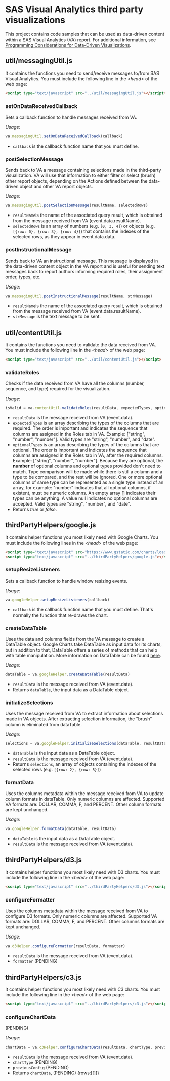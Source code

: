 # SAS Visual Analytics third party visualizations

This project contains code samples that can be used as data-driven content within a SAS Visual Analytics (VA) report. For additional information, see [Programming Considerations for Data-Driven Visualizations](http://go.documentation.sas.com/?cdcId=vacdc&cdcVersion=8.2&docsetId=varef&docsetTarget=n109mqtyl6quiun1mwfgtcn2s68b.htm&locale=en).

## util/messagingUtil.js

It contains the functions you need to send/receive messages to/from SAS Visual Analytics. You must include the following line in the _\<head\>_ of the web page:

```html
<script type="text/javascript" src="../util/messagingUtil.js"></script>
```

### setOnDataReceivedCallback

Sets a callback function to handle messages received from VA.

_Usage:_

```javascript
va.messagingUtil.setOnDataReceivedCallback(callback)
```

* `callback` is the callback function name that you must define.

### postSelectionMessage

Sends back to VA a message containing selections made in the third-party visualization. VA will use that information to either filter or select (brush) other report objects, depending on the Actions defined between the data-driven object and other VA report objects.

_Usage:_

```javascript
va.messagingUtil.postSelectionMessage(resultName, selectedRows)
```

* `resultName`is the name of the associated query result, which is obtained from the message received from VA (event.data.resultName).
* `selectedRows` is an array of numbers (e.g. `[0, 3, 4]`) or objects (e.g. `[{row: 0}, {row: 3}, {row: 4}]`) that contains the indexes of the selected rows, as they appear in event.data.data.

### postInstructionalMessage

Sends back to VA an instructional message. This message is displayed in the data-driven content object in the VA report and is useful for sending text messages back to report authors informing required roles, their assignment order, types, etc.

_Usage:_

```javascript
va.messagingUtil.postInstructionalMessage(resultName, strMessage)
```

* `resultName`is the name of the associated query result, which is obtained from the message received from VA (event.data.resultName).
* `strMessage` is the text message to be sent.

## util/contentUtil.js

It contains the functions you need to validate the data received from VA. You must include the following line in the _\<head\>_ of the web page:

```html
<script type="text/javascript" src="../util/contentUtil.js"></script>
```

### validateRoles

Checks if the data received from VA have all the columns (number, sequence, and type) required for the visualization.

_Usage:_

```javascript
isValid = va.contentUtil.validateRoles(resultData, expectedTypes, optionalTypes)
```

* `resultData` is the message received from VA (event.data).
* `expectedTypes` is an array describing the types of the columns that are required. The order is important and indicates the sequence that columns are assigned in the Roles tab in VA. Example: ["string", "number", "number"]. Valid types are "string", "number", and "date".
* `optionalTypes` is an array describing the types of the columns that are optional. The order is important and indicates the sequence that columns are assigned in the Roles tab in VA, after the required columns. Example: ["string", "number", "number"]. Because they are optional, the **number** of optional columns and optional types provided don't need to match. Type comparison will be made while there is still a column and a type to be compared, and the rest will be ignored. One or more optional columns of same type can be represented as a single type instead of an array, for example: "number" indicates that all optional columns, if existent, must be numeric columns. An empty array [] indicates their types can be anything. A value null indicates no optional columns are accepted. Valid types are "string", "number", and "date".
* Returns _true_ or _false_.

## thirdPartyHelpers/google.js

It contains helper functions you most likely need with Google Charts. You must include the following lines in the _\<head\>_ of the web page:

```html
<script type="text/javascript" src="https://www.gstatic.com/charts/loader.js"></script>
<script type="text/javascript" src="../thirdPartyHelpers/google.js"></script>
```

### setupResizeListeners

Sets a callback function to handle window resizing events.

_Usage:_

```javascript
va.googleHelper.setupResizeListeners(callback)
```

* `callback` is the callback function name that you must define. That's normally the function that re-draws the chart.

### createDataTable

Uses the data and columns fields from the VA message to create a DataTable object. Google Charts take DataTable as input data for its charts, but in addition to that, DataTable offers a series of methods that can help with table manipulation. More information on DataTable can be found [here](https://developers.google.com/chart/interactive/docs/reference#DataTable).

_Usage:_

```javascript
dataTable = va.googleHelper.createDataTable(resultData)
```

* `resultData` is the message received from VA (event.data).
* Returns `dataTable`, the input data as a DataTable object.

### initializeSelections

Uses the message received from VA to extract information about selections made in VA objects. After extracting selection information, the "brush" column is eliminated from dataTable.

_Usage:_

```javascript
selections = va.googleHelper.initializeSelections(dataTable, resultData)
```

* `dataTable` is the input data as a DataTable object.
* `resultData` is the message received from VA (event.data).
* Returns `selections`, an array of objects containing the indexes of the selected rows (e.g. `[{row: 2}, {row: 5}]`)

### formatData

Uses the columns metadata within the message received from VA to update column formats in dataTable. Only numeric columns are affected. Supported VA formats are: DOLLAR, COMMA, F, and PERCENT. Other column formats are kept unchanged.

_Usage:_

```javascript
va.googleHelper.formatData(dataTable, resultData)
```

* `dataTable` is the input data as a DataTable object.
* `resultData` is the message received from VA (event.data).

## thirdPartyHelpers/d3.js

It contains helper functions you most likely need with D3 charts. You must include the following line in the _\<head\>_ of the web page:

```html
<script type="text/javascript" src="../thirdPartyHelpers/d3.js"></script>
```

### configureFormatter

Uses the columns metadata within the message received from VA to configure D3 formats. Only numeric columns are affected. Supported VA formats are: DOLLAR, COMMA, F, and PERCENT. Other columns formats are kept unchanged.

_Usage:_

```javascript
va.d3Helper.configureFormatter(resultData, formatter)
```

* `resultData` is the message received from VA (event.data).
* `formatter` (PENDING)

## thirdPartyHelpers/c3.js

It contains helper functions you most likely need with C3 charts. You must include the following line in the _\<head\>_ of the web page:

```html
<script type="text/javascript" src="../thirdPartyHelpers/c3.js"></script>
```

### configureChartData

(PENDING)

_Usage:_

```javascript
chartData = va.c3Helper.configureChartData(resultData, chartType, previousConfig)
```

* `resultData` is the message received from VA (event.data).
* `chartType` (PENDING)
* `previousConfig` (PENDING)
* Returns `chartData`, (PENDING) {rows:[[]]}